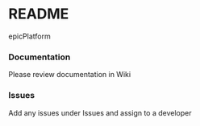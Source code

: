 # README #

epicPlatform

### Documentation ###

Please review documentation in Wiki

### Issues ###

Add any issues under Issues and assign to a developer

